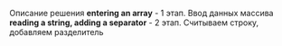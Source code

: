Описание решения
**entering an array**  - 1 этап. Ввод данных массива
**reading a string, adding a separator** - 2 этап. Считываем строку, добавляем разделитель
